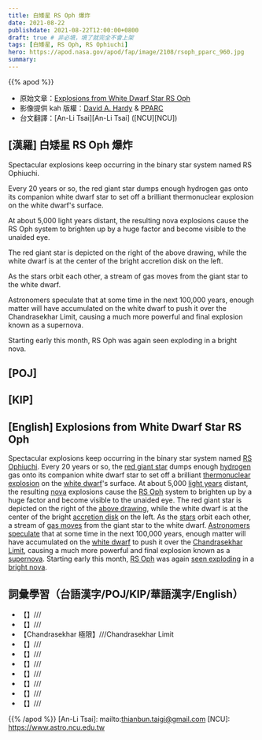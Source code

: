 ```yaml
---
title: 白矮星 RS Oph 爆炸
date: 2021-08-22
publishdate: 2021-08-22T12:00:00+0800
draft: true # 非必填，填了就完全不會上架
tags: [白矮星, RS Oph, RS Ophiuchi]
hero: https://apod.nasa.gov/apod/fap/image/2108/rsoph_pparc_960.jpg
summary:
---
```


{{% apod %}}

- 原始文章：[Explosions from White Dwarf Star RS Oph](https://apod.nasa.gov/apod/ap210822.html)
- 影像提供 kah 版權：[David A. Hardy](https://www.astroart.org/hardy-profile) & [PPARC](https://en.wikipedia.org/wiki/Particle_Physics_and_Astronomy_Research_Council)
- 台文翻譯：[An-Li Tsai][An-Li Tsai] ([NCU][NCU])

## [漢羅] 白矮星 RS Oph 爆炸
Spectacular explosions keep occurring in the binary star system named RS Ophiuchi.

Every 20 years or so, the red giant star dumps enough hydrogen gas onto its companion white dwarf star to set off a brilliant thermonuclear explosion on the white dwarf's surface.

At about 5,000 light years distant, the resulting nova explosions cause the RS Oph system to brighten up by a huge factor and become visible to the unaided eye.

The red giant star is depicted on the right of the above drawing, while the white dwarf is at the center of the bright accretion disk on the left.

As the stars orbit each other, a stream of gas moves from the giant star to the white dwarf.

Astronomers speculate that at some time in the next 100,000 years, enough matter will have accumulated on the white dwarf to push it over the Chandrasekhar Limit, causing a much more powerful and final explosion known as a supernova.

Starting early this month, RS Oph was again seen exploding in a bright nova.





## [POJ]



## [KIP]



## [English] Explosions from White Dwarf Star RS Oph
Spectacular explosions keep occurring in the binary star system named [RS Ophiuchi][RS Ophiuchi].
Every 20 years or so, the [red giant star][red giant star] dumps enough [hydrogen][hydrogen] gas onto its companion white dwarf star to set off a brilliant [thermonuclear explosion][thermonuclear explosion] on the [white dwarf][white dwarf]'s surface.
At about 5,000 [light years][light years] distant, the resulting [nova][nova] explosions cause the [RS Oph][RS Oph] system to brighten up by a huge factor and become visible to the unaided eye.
The red giant star is depicted on the right of the [above drawing][above drawing], while the white dwarf is at the center of the bright [accretion disk][accretion disk] on the left.
As the [stars][stars] orbit each other, a stream of [gas moves][gas moves] from the giant star to the white dwarf.
[Astronomers][Astronomers] [speculate][speculate] that at some time in the next 100,000 years, enough matter will have accumulated on the [white dwarf][white dwarf] to push it over the [Chandrasekhar Limit][Chandrasekhar Limit], causing a much more powerful and final explosion known as a [supernova][supernova].
Starting early this month, [RS Oph][RS Oph] was again [seen exploding][seen exploding] in a [bright nova][bright nova e].




## 詞彙學習（台語漢字/POJ/KIP/華語漢字/English）


- 【】///
- 【】///
- 【Chandrasekhar 極限】///Chandrasekhar Limit
- 【】///
- 【】///
- 【】///
- 【】///
- 【】///
- 【】///
- 【】///



{{% /apod %}}
[An-Li Tsai]: mailto:thianbun.taigi@gmail.com
[NCU]: https://www.astro.ncu.edu.tw

[RS Ophiuchi]:https://en.wikipedia.org/wiki/RS_Oph
[red giant star]:https://en.wikipedia.org/wiki/Red_giant
[hydrogen]:https://periodic.lanl.gov/1.shtml
[thermonuclear explosion]:https://youtu.be/c6W2suGacjQ
[white dwarf]:https://apod.nasa.gov/apod/ap100221.html
[light years]:https://chandra.harvard.edu/photo/cosmic_distance.html
[nova]:https://en.wikipedia.org/wiki/Nova
[RS Oph]:https://ui.adsabs.harvard.edu/abs/2001ApJ...558..323H/abstract
[above drawing]:http://www.jb.man.ac.uk/news/rsoph-radio/
[accretion disk]:https://apod.nasa.gov/apod/ap200831.html
[stars]:https://science.nasa.gov/astrophysics/focus-areas/how-do-stars-form-and-evolve
[gas moves]:http://news.bbc.co.uk/2/hi/science/nature/5204676.stm
[Astronomers]:https://aas.org/careers/career-profiles
[speculate]:https://render.fineartamerica.com/images/rendered/default/greeting-card/images/artworkimages/medium/1/auburn-handsome-cat-thinking-about-life-natalia-o.jpg
[white dwarf]:https://apod.nasa.gov/apod/ap000910.html
[Chandrasekhar Limit]:https://en.wikipedia.org/wiki/Chandrasekhar_limit
[supernova]:https://en.wikipedia.org/wiki/Supernova#Type_Ia
[RS Oph]:https://www.aavso.org/vsots_rsoph
[seen exploding]:https://skyandtelescope.org/astronomy-news/recurrent-nova-rs-ophiuchi-just-blew-its-top/
[bright nova e]:https://apod.nasa.gov/apod/ap210816.html
[bright nova t]:https://apod.tw/daily/20210816/
